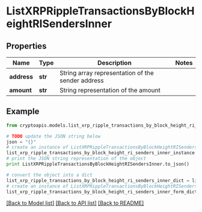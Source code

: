 # ListXRPRippleTransactionsByBlockHeightRISendersInner


## Properties
Name | Type | Description | Notes
------------ | ------------- | ------------- | -------------
**address** | **str** | String array representation of the sender address | 
**amount** | **str** | String representation of the amount | 

## Example

```python
from cryptoapis.models.list_xrp_ripple_transactions_by_block_height_ri_senders_inner import ListXRPRippleTransactionsByBlockHeightRISendersInner

# TODO update the JSON string below
json = "{}"
# create an instance of ListXRPRippleTransactionsByBlockHeightRISendersInner from a JSON string
list_xrp_ripple_transactions_by_block_height_ri_senders_inner_instance = ListXRPRippleTransactionsByBlockHeightRISendersInner.from_json(json)
# print the JSON string representation of the object
print ListXRPRippleTransactionsByBlockHeightRISendersInner.to_json()

# convert the object into a dict
list_xrp_ripple_transactions_by_block_height_ri_senders_inner_dict = list_xrp_ripple_transactions_by_block_height_ri_senders_inner_instance.to_dict()
# create an instance of ListXRPRippleTransactionsByBlockHeightRISendersInner from a dict
list_xrp_ripple_transactions_by_block_height_ri_senders_inner_form_dict = list_xrp_ripple_transactions_by_block_height_ri_senders_inner.from_dict(list_xrp_ripple_transactions_by_block_height_ri_senders_inner_dict)
```
[[Back to Model list]](../README.md#documentation-for-models) [[Back to API list]](../README.md#documentation-for-api-endpoints) [[Back to README]](../README.md)


